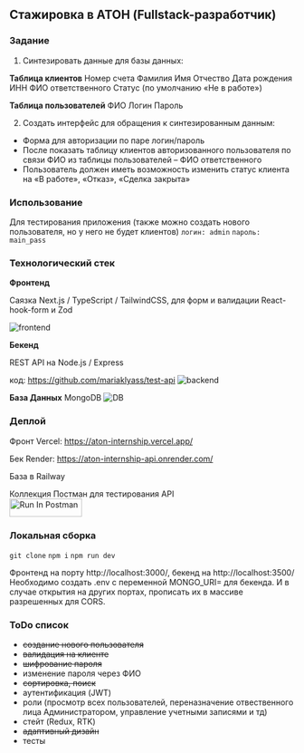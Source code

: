 ## Стажировка в АТОН (Fullstack-разработчик)

### Задание

1. Синтезировать данные для базы данных:

**Таблица клиентов**
Номер счета
Фамилия
Имя
Отчество
Дата рождения
ИНН
ФИО ответственного
Статус (по умолчанию «Не в работе»)

**Таблица пользователей**
ФИО
Логин
Пароль

2. Создать интерфейс для обращения к синтезированным данным:

- Форма для авторизации по паре логин/пароль
- После показать таблицу клиентов авторизованного пользователя по связи ФИО из таблицы пользователей – ФИО ответственного
- Пользователь должен иметь возможность изменить статус клиента на «В работе», «Отказ», «Сделка закрыта»

### Использование
Для тестирования приложения (также можно создать нового пользователя, но у него не будет клиентов)
```логин: admin```
```пароль: main_pass```

### Технологический стек

**Фронтенд**

Саязка Next.js / TypeScript / TailwindCSS, для форм и валидации React-hook-form и Zod

![frontend](https://github.com/mariaklyass/test-frontend/assets/110608602/4fba2636-8110-4d8a-9ed4-eb6c29781d76)

**Бекенд**

REST API на Node.js / Express

код:
https://github.com/mariaklyass/test-api
![backend](https://github.com/mariaklyass/test-frontend/assets/110608602/ed71efb5-073e-4452-b4d8-863f2348e8d4)

**База Данных**
MongoDB
![DB](https://github.com/mariaklyass/test-frontend/assets/110608602/71fcd955-0252-419f-bb16-286cc350f64f)

### Деплой

Фронт Vercel:
https://aton-internship.vercel.app/

Бек Render:
https://aton-internship-api.onrender.com/

База в Railway

Коллекция Постман для тестирования API
<br/>
[<img src="https://run.pstmn.io/button.svg" alt="Run In Postman" style="width: 128px; height: 32px;">](https://god.gw.postman.com/run-collection/32670769-4a300dfb-1bf5-4eb5-8208-a7fcb9984844?action=collection%2Ffork&source=rip_markdown&collection-url=entityId%3D32670769-4a300dfb-1bf5-4eb5-8208-a7fcb9984844%26entityType%3Dcollection%26workspaceId%3Dd4e20fef-dafa-4ce3-b8ae-0e004c12fc2a)

### Локальная сборка

`git clone`
`npm i`
`npm run dev`

Фронтенд на порту http://localhost:3000/, бекенд на http://localhost:3500/
Необходимо создать .env с переменной MONGO_URI= для бекенда.
И в случае открытия на других портах, прописать их в массиве разрешенных для CORS.

### ToDo список

- ~~создание нового пользователя~~
- ~~валидация на клиенте~~
- ~~шифрование пароля~~
- изменение пароля через ФИО
- ~~сортировка, поиск~~
- аутентификация (JWT)
- роли (просмотр всех пользователей, переназначение отвественного лица Администратором, управление учетными записями и тд)
- стейт (Redux, RTK)
- ~~адаптивный дизайн~~
- тесты
